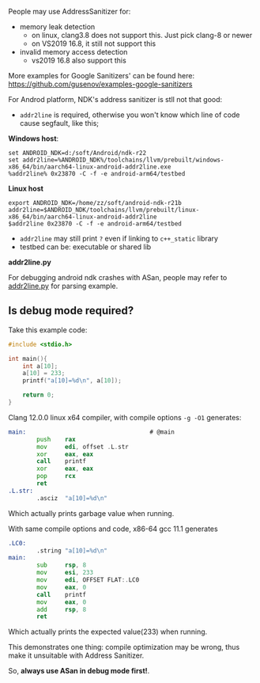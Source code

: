 People may use AddressSanitizer for:
- memory leak detection
    - on linux, clang3.8 does not support this. Just pick clang-8 or newer
    - on VS2019 16.8, it still not support this
- invalid memory access detection
    - vs2019 16.8 also support this


More examples for Google Sanitizers' can be found here:
https://github.com/gusenov/examples-google-sanitizers

For Androd platform, NDK's address sanitizer is stll not that good:
- `addr2line` is required, otherwise you won't know which line of code cause segfault, like this;

**Windows host**:
```
set ANDROID_NDK=d:/soft/Android/ndk-r22
set addr2line=%ANDROID_NDK%/toolchains/llvm/prebuilt/windows-x86_64/bin/aarch64-linux-android-addr2line.exe
%addr2line% 0x23870 -C -f -e android-arm64/testbed
```

**Linux host**
```
export ANDROID_NDK=/home/zz/soft/android-ndk-r21b
addr2line=$ANDROID_NDK/toolchains/llvm/prebuilt/linux-x86_64/bin/aarch64-linux-android-addr2line
$addr2line 0x23870 -C -f -e android-arm64/testbed
```

- `addr2line` may still print `?` even if linking to `c++_static` library
- testbed can be: executable or shared lib

**addr2line.py**

For debugging android ndk crashes with ASan, people may refer to [addr2line.py](addr2line.py) for parsing example.

## Is debug mode required?
Take this example code:
```c++
#include <stdio.h>

int main(){
    int a[10];
    a[10] = 233;
    printf("a[10]=%d\n", a[10]);

    return 0;
}
```

Clang 12.0.0 linux x64 compiler, with compile options `-g -O1` generates:
```asm
main:                                   # @main
        push    rax
        mov     edi, offset .L.str
        xor     eax, eax
        call    printf
        xor     eax, eax
        pop     rcx
        ret
.L.str:
        .asciz  "a[10]=%d\n"
```
Which actually prints garbage value when running.

With same compile options and code,  x86-64 gcc 11.1 generates
```asm
.LC0:
        .string "a[10]=%d\n"
main:
        sub     rsp, 8
        mov     esi, 233
        mov     edi, OFFSET FLAT:.LC0
        mov     eax, 0
        call    printf
        mov     eax, 0
        add     rsp, 8
        ret
```
Which actually prints the expected value(233) when running.


This demonstrates one thing: compile optimization may be wrong, thus make it unsuitable with Address Sanitizer.

So, **always use ASan in debug mode first!**.
